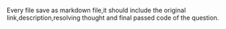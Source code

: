 Every file save as markdown file,it should include the original link,description,resolving thought and final passed code of the question.
